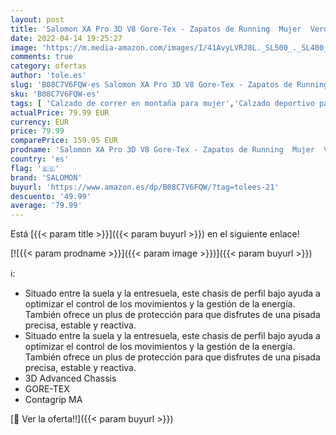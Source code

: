 ```yaml
---
layout: post
title: 'Salomon XA Pro 3D V8 Gore-Tex - Zapatos de Running  Mujer  Verde  Balsam Green/Green Gables/Pastel Turquoise   39 1/3 EU'
date: 2022-04-14 19:25:27
image: 'https://m.media-amazon.com/images/I/41AvyLVRJ8L._SL500_._SL400_.jpg'
comments: true
category: ofertas
author: 'tole.es'
slug: 'B08C7V6FQW-es Salomon XA Pro 3D V8 Gore-Tex - Zapatos de Running Mujer...'
sku: 'B08C7V6FQW-es'
tags: [ 'Calzado de correr en montaña para mujer','Calzado deportivo para mujer','Calzados de running para mujer','Zapatillas y calzado deportivo para mujer','Zapatos','Zapatos para mujer','Zapatos y complementos','salomon','zapatos','🇪🇸', ]
actualPrice: 79.99 EUR
currency: EUR
price: 79.99
comparePrice: 159.95 EUR
prodname: 'Salomon XA Pro 3D V8 Gore-Tex - Zapatos de Running  Mujer  Verde  Balsam Green/Green Gables/Pastel Turquoise   39 1/3 EU'
country: 'es'
flag: '🇪🇸'
brand: 'SALOMON'
buyurl: 'https://www.amazon.es/dp/B08C7V6FQW/?tag=tolees-21'
descuento: '49.99'
average: '79.99'
---
```


Está [{{< param title >}}]({{< param buyurl >}}) en el siguiente enlace!

[![{{< param prodname >}}]({{< param image >}})]({{< param buyurl >}})

ℹ️:

- Situado entre la suela y la entresuela, este chasis de perfil bajo ayuda a optimizar el control de los movimientos y la gestión de la energía. También ofrece un plus de protección para que disfrutes de una pisada precisa, estable y reactiva.
- Situado entre la suela y la entresuela, este chasis de perfil bajo ayuda a optimizar el control de los movimientos y la gestión de la energía. También ofrece un plus de protección para que disfrutes de una pisada precisa, estable y reactiva.
- 3D Advanced Chassis
- GORE-TEX
- Contagrip MA

[🛒 Ver la oferta!!]({{< param buyurl >}})
